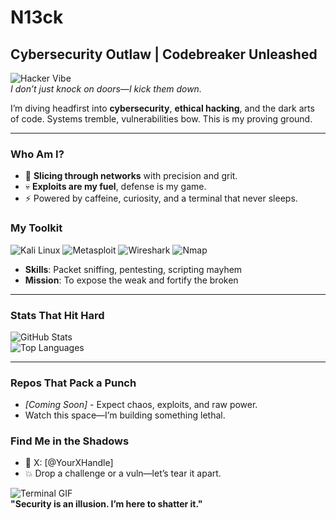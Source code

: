 # N13ck  
## Cybersecurity Outlaw | Codebreaker Unleashed  

![Hacker Vibe](https://media.giphy.com/media/26xBI73gWquCRCgDG/giphy.gif)  
*I don’t just knock on doors—I kick them down.*  

I’m diving headfirst into **cybersecurity**, **ethical hacking**, and the dark arts of code. Systems tremble, vulnerabilities bow. This is my proving ground.  

---

### Who Am I?  
- 🔪 **Slicing through networks** with precision and grit.  
- 💀 **Exploits are my fuel**, defense is my game.  
- ⚡ Powered by caffeine, curiosity, and a terminal that never sleeps.  

### My Toolkit  
![Kali Linux](https://img.shields.io/badge/Kali_Linux-557C94?style=for-the-badge&logo=kali-linux&logoColor=white) ![Metasploit](https://img.shields.io/badge/Metasploit-FF0000?style=for-the-badge&logo=metasploit&logoColor=white) ![Wireshark](https://img.shields.io/badge/Wireshark-1679A7?style=for-the-badge&logo=wireshark&logoColor=white) ![Nmap](https://img.shields.io/badge/Nmap-00A1D6?style=for-the-badge&logo=nmap&logoColor=white)  

- **Skills**: Packet sniffing, pentesting, scripting mayhem  
- **Mission**: To expose the weak and fortify the broken  

---

### Stats That Hit Hard  
![GitHub Stats](https://github-readme-stats.vercel.app/api?username=N13ck&show_icons=true&theme=radical&hide_border=true)  
![Top Languages](https://github-readme-stats.vercel.app/api/top-langs/?username=N13ck&layout=compact&theme=radical&hide_border=true)  

---

### Repos That Pack a Punch  
- *[Coming Soon]* - Expect chaos, exploits, and raw power.  
- Watch this space—I’m building something lethal.  

### Find Me in the Shadows  
- 📡 X: [@YourXHandle]  
- 💥 Drop a challenge or a vuln—let’s tear it apart.  

![Terminal GIF](https://media.giphy.com/media/l0ExvXIe8mmVeoe7C/giphy.gif)  
**"Security is an illusion. I’m here to shatter it."**  
